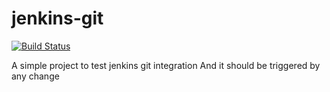 # jenkins-git
[![Build Status](http://localhost:8080/buildStatus/icon?job=scm-poll)](http://localhost:8080/job/scm-poll/)

A simple project to test jenkins git integration
And it should be triggered by any change
